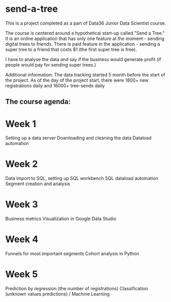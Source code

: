 # send-a-tree
This is a project completed as a part of Data36 Junior Data Scientist course.

The course is centered around a hypothetical start-up called "Send a Tree." It is an online application that has only one feature at the moment - sending digital trees to friends. There is paid feature in the application - sending a super tree to a friend that costs $1 (the first super tree is free).

I have to analyse the data and say if the business would generate profit (if people would pay for sending super trees.)

Additional information:
  The data tracking started 5 month before the start of the project.
  As of the day of the project start, there were 1800+ new registrations daily and 16000+ tree-sends daily
 
 
## The course agenda:

# Week 1
Setting up a data server
Downloading and cleaning the data
Dataload automation

# Week 2
Data import to SQL, setting up SQL workbench
SQL dataload automation
Segment creation and analysis

# Week 3
Business metrics
Visualization in Google Data Studio

# Week 4
Funnels for most important segments
Cohort analysis in Python

# Week 5
Prediction by regression (the number of registrations)
Classification (unknown values predictions) / Machine Learning
